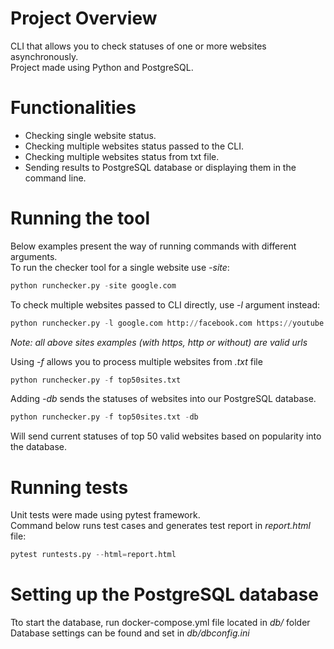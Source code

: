 # Project Overview
CLI that allows you to check statuses of one or more websites asynchronously.\
Project made using Python and PostgreSQL.

# Functionalities
  - Checking single website status.
  - Checking multiple websites status passed to the CLI.
  - Checking multiple websites status from txt file.
  - Sending results to PostgreSQL database or displaying them in the command line.

# Running the tool
Below examples present the way of running commands with different arguments.\
To run the checker tool for a single website use *-site*:
  ```python
python runchecker.py -site google.com
```

To check multiple websites passed to CLI directly, use *-l* argument instead:
```python
python runchecker.py -l google.com http://facebook.com https://youtube.com
```
*Note: all above sites examples (with https, http or without) are valid urls*

Using *-f* allows you to process multiple websites from *.txt* file
```python
python runchecker.py -f top50sites.txt
```

Adding *-db* sends the statuses of websites into our PostgreSQL database.
```python
python runchecker.py -f top50sites.txt -db
```

Will send current statuses of top 50 valid websites based on popularity into the database.


# Running tests
Unit tests were made using pytest framework.\
Command below runs test cases and generates test report in *report.html* file:
```python
pytest runtests.py --html=report.html
```


# Setting up the PostgreSQL database
Tto start the database, run docker-compose.yml file located in *db/* folder\
Database settings can be found and set in *db/dbconfig.ini*
